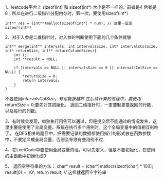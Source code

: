 1、leetcode平台上 sizeof(int) 和 sizeof(int*) 大小是不一样的。前者是4 后者是 8；所以在进行二级指针分配内存时，第一次，要使用sizeof(int*)
```
int** res = (int**)malloc(sizeof(int*) * num); // 这里一定是 sizeof(int*)
```

2、对于入参是二维指针时，对入参的判断使用下面的几个条件就够
```
int** merge(int** intervals, int intervalsSize, int* intervalsColSize, int* returnSize, int** returnColumnSizes){
    int i;
    int **result = NULL;
    
    if (intervals == NULL || intervalsSize == 0 || intervalsColSize == NULL) {
        *returnSize = 0;
        return intervals;
    }
}
```
不要使用*intervalsColSize，有可能报越界
在后续计算的过程中，要使用*returnSize = 0;要先对其初始化。
返回二维指针时，一定要制定要返回的行数，以及每行的列数。

3、有时候会发现，单独执行用例可以通过，但是提交后不能通过的情况发生，这里主要是使用了全局变量。系统在执行多个用例时，这个全局变量中的值相互影响了。
在DFS相关的题目中，把需要记录的数据都使用指针的形式放在函数参数中，不要定义成全局变量，否则会导致有些用例不过.

4、在LeetCode中要使用全局变量的话，可以先定义，但是不要初始化，在使用的主函数中初始化成0

5、 返回空字符串的方法：
char* result = (char*)malloc(sizeof(char) * 100);
result[0] = '\0';
return result; // 这样就返回空字符串


